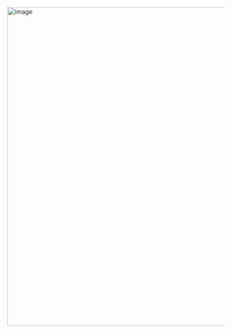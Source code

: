 <img width="738" alt="image" src="https://github.com/fbriandwi/Project-Euler/assets/87922540/0c35be50-a902-41bf-8e39-1583a6bf6456">
